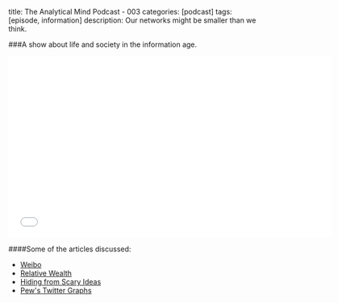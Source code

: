 title: The Analytical Mind Podcast - 003
categories: [podcast]
tags: [episode, information]
description: Our networks might be smaller than we think. 

###A show about life and society in the information age.

<iframe style="border: none" src="//html5-player.libsyn.com/embed/episode/id/3447227/height/360/width/640/theme/standard/direction/no/autoplay/no/autonext/no/thumbnail/yes/preload/no/no_addthis/no/" height="360" width="640" scrolling="no"  allowfullscreen webkitallowfullscreen mozallowfullscreen oallowfullscreen msallowfullscreen></iframe>

####Some of the articles discussed:

* [Weibo][1]
* [Relative Wealth][2]
* [Hiding from Scary Ideas][3]
* [Pew's Twitter Graphs][4]

[1]: http://en.wikipedia.org/wiki/Sina_Weibo
[2]: http://www.michigandaily.com/opinion/03jesse-klein-fuzzy-definition13
[3]: http://www.nytimes.com/2015/03/22/opinion/sunday/judith-shulevitz-hiding-from-scary-ideas.html
[4]: http://www.pewinternet.org/2014/02/20/mapping-twitter-topic-networks-from-polarized-crowds-to-community-clusters/

